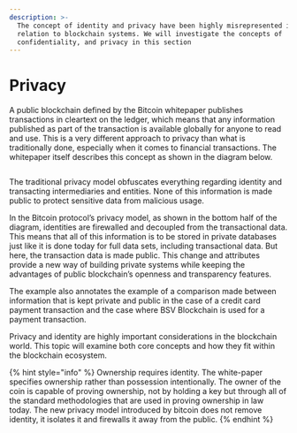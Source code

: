 ```yaml
---
description: >-
  The concept of identity and privacy have been highly misrepresented in
  relation to blockchain systems. We will investigate the concepts of
  confidentiality, and privacy in this section
---
```


# Privacy

A public blockchain defined by the Bitcoin whitepaper publishes transactions in cleartext on the ledger, which means that any information published as part of the transaction is available globally for anyone to read and use. This is a very different approach to privacy than what is traditionally done, especially when it comes to financial transactions. The whitepaper itself describes this concept as shown in the diagram below.

<figure><img src="https://github.com/jonesjBSV/bsv-skills-center/blob/master/bsv-skills-center/bsv-protocol-documentation/.gitbook/assets/IdentityAndPrivacy_Slide01.png" alt=""><figcaption></figcaption></figure>

The traditional privacy model obfuscates everything regarding identity and transacting intermediaries and entities. None of this information is made public to protect sensitive data from malicious usage.

In the Bitcoin protocol’s privacy model, as shown in the bottom half of the diagram, identities are firewalled and decoupled from the transactional data. This means that all of this information is to be stored in private databases just like it is done today for full data sets, including transactional data. But here, the transaction data is made public. This change and attributes provide a new way of building private systems while keeping the advantages of public blockchain’s openness and transparency features.

The example also annotates the example of a comparison made between information that is kept private and public in the case of a credit card payment transaction and the case where BSV Blockchain is used for a payment transaction.

Privacy and identity are highly important considerations in the blockchain world. This topic will examine both core concepts and how they fit within the blockchain ecosystem.

{% hint style="info" %}
Ownership requires identity. The white-paper specifies ownership rather than possession intentionally. The owner of the coin is capable of proving ownership, not by holding a key but through all of the standard methodologies that are used in proving ownership in law today. The new privacy model introduced by bitcoin does not remove identity, it isolates it and firewalls it away from the public.
{% endhint %}

